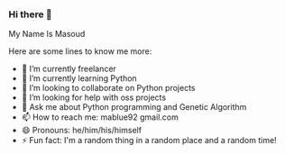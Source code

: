 ### Hi there 👋
My Name Is Masoud

Here are some lines to know me more:

- 🔭 I’m currently freelancer
- 🌱 I’m currently learning Python
- 👯 I’m looking to collaborate on Python projects
- 🤔 I’m looking for help with oss projects
- 💬 Ask me about Python programming and Genetic Algorithm
- 📫 How to reach me: mablue92 gmail.com
- 😄 Pronouns: he/him/his/himself
- ⚡ Fun fact: I'm a random thing in a random place and a random time!
